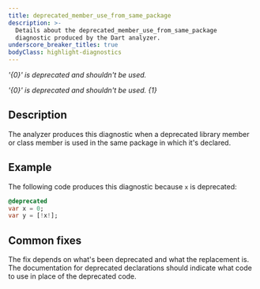```yaml
---
title: deprecated_member_use_from_same_package
description: >-
  Details about the deprecated_member_use_from_same_package
  diagnostic produced by the Dart analyzer.
underscore_breaker_titles: true
bodyClass: highlight-diagnostics
---
```


_'{0}' is deprecated and shouldn't be used._

_'{0}' is deprecated and shouldn't be used. {1}_

## Description

The analyzer produces this diagnostic when a deprecated library member or
class member is used in the same package in which it's declared.

## Example

The following code produces this diagnostic because `x` is deprecated:

```dart
@deprecated
var x = 0;
var y = [!x!];
```

## Common fixes

The fix depends on what's been deprecated and what the replacement is. The
documentation for deprecated declarations should indicate what code to use
in place of the deprecated code.
